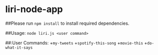 # liri-node-app

##Please run `npm install` to install required dependencies.

##Usage:
`node liri.js <user command>`

##:User Commands:
+`my-tweets`
+`spotify-this-song`
+`movie-this`
+`do-what-it-says`
